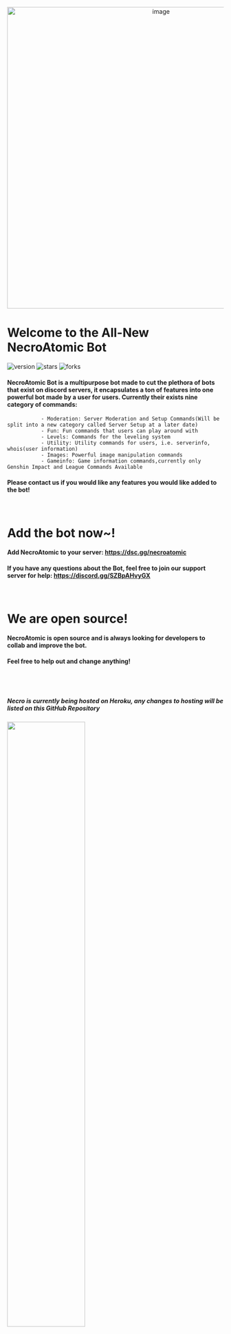 <p align="center">
  <img width="700" alt="image" src="https://user-images.githubusercontent.com/25334323/126577098-0970905b-6721-4609-8289-4fbad4732eae.png">
</p>


# **Welcome to the All-New NecroAtomic Bot**
![version](https://img.shields.io/github/package-json/v/Siris2314/NecroAtomicBot) ![stars](https://img.shields.io/github/stars/Siris2314/NecroAtomicBot?color=yellow) ![forks](https://img.shields.io/github/forks/Siris2314/NecroAtomicBot)
   #### NecroAtomic Bot is a multipurpose bot made to cut the plethora of bots that exist on discord servers, it encapsulates a ton of features into one powerful bot made by a user for users. Currently their exists nine category of commands:
               
               - Moderation: Server Moderation and Setup Commands(Will be split into a new category called Server Setup at a later date)
               - Fun: Fun commands that users can play around with
               - Levels: Commands for the leveling system
               - Utility: Utility commands for users, i.e. serverinfo, whois(user information)
               - Images: Powerful image manipulation commands
               - Gameinfo: Game information commands,currently only Genshin Impact and League Commands Available
               
#### Please contact us if you would like any features you would like added to the bot!               
        
  &nbsp;


# Add the bot now~!

#### Add NecroAtomic to your server: https://dsc.gg/necroatomic

#### If you have any questions about the Bot, feel free to join our support server for help: https://discord.gg/SZBpAHvyGX

  &nbsp;


# We are open source!

#### NecroAtomic is open source and is always looking for developers to collab and improve the bot. 
#### Feel free to help out and change anything!

  &nbsp;


#
##### Necro is currently being hosted on Heroku, any changes to hosting will be listed on this GitHub Repository

<a href="https://www.heroku.com/"><img src="https://www3.assets.heroku.com/assets/logo-purple-08fb38cebb99e3aac5202df018eb337c5be74d5214768c90a8198c97420e4201.svg" width="60%" height="auto"/></a>
#





